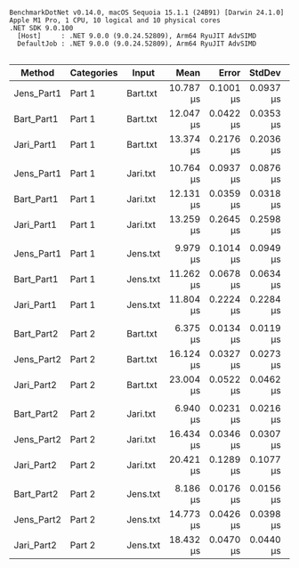 ```

BenchmarkDotNet v0.14.0, macOS Sequoia 15.1.1 (24B91) [Darwin 24.1.0]
Apple M1 Pro, 1 CPU, 10 logical and 10 physical cores
.NET SDK 9.0.100
  [Host]     : .NET 9.0.0 (9.0.24.52809), Arm64 RyuJIT AdvSIMD
  DefaultJob : .NET 9.0.0 (9.0.24.52809), Arm64 RyuJIT AdvSIMD


```
| Method     | Categories | Input    | Mean      | Error     | StdDev    | StdErr    | Min       | Q1        | Median    | Q3        | Max       | Op/s      | Allocated |
|----------- |----------- |--------- |----------:|----------:|----------:|----------:|----------:|----------:|----------:|----------:|----------:|----------:|----------:|
| Jens_Part1 | Part 1     | Bart.txt | 10.787 μs | 0.1001 μs | 0.0937 μs | 0.0242 μs | 10.610 μs | 10.715 μs | 10.780 μs | 10.842 μs | 10.962 μs |  92,701.9 |         - |
| Bart_Part1 | Part 1     | Bart.txt | 12.047 μs | 0.0422 μs | 0.0353 μs | 0.0098 μs | 11.993 μs | 12.025 μs | 12.046 μs | 12.071 μs | 12.106 μs |  83,010.4 |         - |
| Jari_Part1 | Part 1     | Bart.txt | 13.374 μs | 0.2176 μs | 0.2036 μs | 0.0526 μs | 13.010 μs | 13.244 μs | 13.373 μs | 13.498 μs | 13.838 μs |  74,769.6 |         - |
|            |            |          |           |           |           |           |           |           |           |           |           |           |           |
| Jens_Part1 | Part 1     | Jari.txt | 10.764 μs | 0.0937 μs | 0.0876 μs | 0.0226 μs | 10.589 μs | 10.724 μs | 10.762 μs | 10.825 μs | 10.891 μs |  92,904.1 |         - |
| Bart_Part1 | Part 1     | Jari.txt | 12.131 μs | 0.0359 μs | 0.0318 μs | 0.0085 μs | 12.082 μs | 12.110 μs | 12.130 μs | 12.144 μs | 12.202 μs |  82,433.0 |         - |
| Jari_Part1 | Part 1     | Jari.txt | 13.259 μs | 0.2645 μs | 0.2598 μs | 0.0650 μs | 12.740 μs | 13.107 μs | 13.191 μs | 13.392 μs | 13.796 μs |  75,419.9 |         - |
|            |            |          |           |           |           |           |           |           |           |           |           |           |           |
| Jens_Part1 | Part 1     | Jens.txt |  9.979 μs | 0.1014 μs | 0.0949 μs | 0.0245 μs |  9.808 μs |  9.941 μs |  9.977 μs | 10.032 μs | 10.161 μs | 100,210.2 |         - |
| Bart_Part1 | Part 1     | Jens.txt | 11.262 μs | 0.0678 μs | 0.0634 μs | 0.0164 μs | 11.196 μs | 11.217 μs | 11.233 μs | 11.307 μs | 11.382 μs |  88,791.4 |         - |
| Jari_Part1 | Part 1     | Jens.txt | 11.804 μs | 0.2224 μs | 0.2284 μs | 0.0554 μs | 11.316 μs | 11.721 μs | 11.814 μs | 11.935 μs | 12.195 μs |  84,717.8 |         - |
|            |            |          |           |           |           |           |           |           |           |           |           |           |           |
| Bart_Part2 | Part 2     | Bart.txt |  6.375 μs | 0.0134 μs | 0.0119 μs | 0.0032 μs |  6.351 μs |  6.371 μs |  6.378 μs |  6.381 μs |  6.395 μs | 156,874.3 |      32 B |
| Jens_Part2 | Part 2     | Bart.txt | 16.124 μs | 0.0327 μs | 0.0273 μs | 0.0076 μs | 16.075 μs | 16.109 μs | 16.129 μs | 16.134 μs | 16.184 μs |  62,018.3 |         - |
| Jari_Part2 | Part 2     | Bart.txt | 23.004 μs | 0.0522 μs | 0.0462 μs | 0.0124 μs | 22.915 μs | 22.978 μs | 23.014 μs | 23.026 μs | 23.089 μs |  43,470.8 |         - |
|            |            |          |           |           |           |           |           |           |           |           |           |           |           |
| Bart_Part2 | Part 2     | Jari.txt |  6.940 μs | 0.0231 μs | 0.0216 μs | 0.0056 μs |  6.911 μs |  6.923 μs |  6.940 μs |  6.952 μs |  6.985 μs | 144,092.2 |      32 B |
| Jens_Part2 | Part 2     | Jari.txt | 16.434 μs | 0.0346 μs | 0.0307 μs | 0.0082 μs | 16.400 μs | 16.408 μs | 16.426 μs | 16.454 μs | 16.501 μs |  60,850.0 |         - |
| Jari_Part2 | Part 2     | Jari.txt | 20.421 μs | 0.1289 μs | 0.1077 μs | 0.0299 μs | 20.293 μs | 20.366 μs | 20.381 μs | 20.438 μs | 20.708 μs |  48,968.3 |         - |
|            |            |          |           |           |           |           |           |           |           |           |           |           |           |
| Bart_Part2 | Part 2     | Jens.txt |  8.186 μs | 0.0176 μs | 0.0156 μs | 0.0042 μs |  8.160 μs |  8.179 μs |  8.188 μs |  8.192 μs |  8.219 μs | 122,157.5 |      32 B |
| Jens_Part2 | Part 2     | Jens.txt | 14.773 μs | 0.0426 μs | 0.0398 μs | 0.0103 μs | 14.719 μs | 14.748 μs | 14.761 μs | 14.792 μs | 14.853 μs |  67,690.2 |         - |
| Jari_Part2 | Part 2     | Jens.txt | 18.432 μs | 0.0470 μs | 0.0440 μs | 0.0114 μs | 18.345 μs | 18.411 μs | 18.427 μs | 18.460 μs | 18.509 μs |  54,253.4 |         - |
